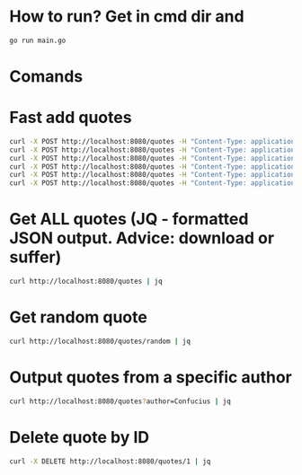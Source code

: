 # How to run? Get in cmd dir and 
```bash 
go run main.go
```

# Comands

# Fast add quotes
```bash
curl -X POST http://localhost:8080/quotes -H "Content-Type: application/json" -d '{"author":"Confucius", "quote":"Life is simple, but we insist on making it complicated."}'
curl -X POST http://localhost:8080/quotes -H "Content-Type: application/json" -d '{"author":"Shaulin", "quote":"Life is good."}'
curl -X POST http://localhost:8080/quotes -H "Content-Type: application/json" -d '{"author":"Shuka", "quote":"Life is bad."}'
curl -X POST http://localhost:8080/quotes -H "Content-Type: application/json" -d '{"author":"Confucius", "quote":"Life is gorgeus and simple."}'
curl -X POST http://localhost:8080/quotes -H "Content-Type: application/json" -d '{"author":"Shaulin", "quote":"Life is good and beauty."}'
curl -X POST http://localhost:8080/quotes -H "Content-Type: application/json" -d '{"author":"Shuka", "quote":"Life is rock and roll."}'
```

# Get ALL quotes (JQ - formatted JSON output. Advice: download or suffer)
```bash
curl http://localhost:8080/quotes | jq
```

# Get random quote
```bash
curl http://localhost:8080/quotes/random | jq
```

# Output quotes from a specific author
```bash
curl http://localhost:8080/quotes?author=Confucius | jq
```

# Delete quote by ID
```bash 
curl -X DELETE http://localhost:8080/quotes/1 | jq
```
